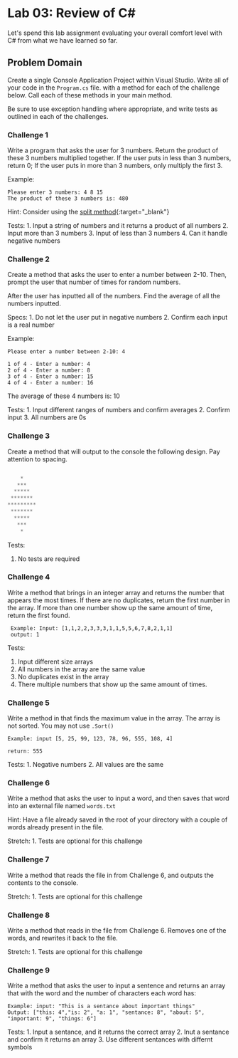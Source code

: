 # Lab 03: Review of C#

Let's spend this lab assignment evaluating your overall comfort level with C# from what we have learned so far. 

## Problem Domain

Create a single Console Application Project within Visual Studio. Write all of your code in the `Program.cs` file. with a method for each of the challenge below. Call each of these methods in your main method.

Be sure to use exception handling where appropriate, and write tests as outlined in each of the challenges.

### Challenge 1

Write a program that asks the user for 3 numbers. Return the product of these 3 numbers multiplied together.
If the user puts in less than 3 numbers, return 0; 
If the user puts in more than 3 numbers, only multiply the first 3. 

Example: 

```
Please enter 3 numbers: 4 8 15
The product of these 3 numbers is: 480
```

Hint: Consider using the [split method](https://docs.microsoft.com/en-us/dotnet/csharp/how-to/parse-strings-using-split){:target="_blank"}

Tests:
    1. Input a string of numbers and it returns a product of all numbers
    2. Input more than 3 numbers
    3. Input of less than 3 numbers
    4. Can it handle negative numbers

### Challenge 2

Create a method that asks the user to enter a number between 2-10. Then, prompt the user that number of times for random numbers. 

After the user has inputted all of the numbers. Find the average of all the numbers inputted. 

Specs:
    1. Do not let the user put in negative numbers
    2. Confirm each input is a real number

Example:

```
Please enter a number between 2-10: 4

1 of 4 - Enter a number: 4
2 of 4 - Enter a number: 8
3 of 4 - Enter a number: 15
4 of 4 - Enter a number: 16
```

The average of these 4 numbers is: 10

Tests:
    1. Input different ranges of numbers and confirm averages
    2. Confirm input
    3. All numbers are 0s

### Challenge 3

Create a method that will output to the console the following design. Pay attention to spacing.

```javascript

    * 
   *** 
  *****
 *******
*********
 *******
  *****
   ***
    * 

```

Tests:
1. No tests are required

### Challenge 4

Write a method that brings in an integer array and returns the number that appears the most times. 
If there are no duplicates, return the first number in the array.
If more than one number show up the same amount of time, return the first found.

```
 Example: Input: [1,1,2,2,3,3,3,1,1,5,5,6,7,8,2,1,1]
 output: 1
 ```

Tests:
1. Input different size arrays
2. All numbers in the array are the same value
3. No duplicates exist in the array
4. There multiple numbers that show up the same amount of times.


### Challenge 5

Write a method in that finds the maximum value in the array. The array is not sorted. You may not use `.Sort()`

```
Example: input [5, 25, 99, 123, 78, 96, 555, 108, 4]

return: 555
```

Tests:
    1. Negative numbers
    2. All values are the same

### Challenge 6

Write a method that asks the user to input a word, and then saves that word into an external file named `words.txt`

Hint: Have a file already saved in the root of your directory with a couple of words already present in the file.

Stretch:
    1. Tests are optional for this challenge

### Challenge 7

Write a method that reads the file in from Challenge 6, and outputs the contents to the console.

Stretch:
    1. Tests are optional for this challenge

### Challenge 8

Write a method that reads in the file from Challenge 6. Removes one of the words, and rewrites it back to the file. 

Stretch:
    1. Tests are optional for this challenge

### Challenge 9

Write a method that asks the user to input a sentence and returns an array that with the word and the number of characters each word has:
```
Example: input: "This is a sentance about important things"
Output: ["this: 4","is: 2", "a: 1", "sentance: 8", "about: 5", "important: 9", "things: 6"]
```

Tests:
    1. Input a sentance, and it returns the correct array
    2. Inut a sentance and confirm it returns an array
    3. Use different sentances with differnt symbols

